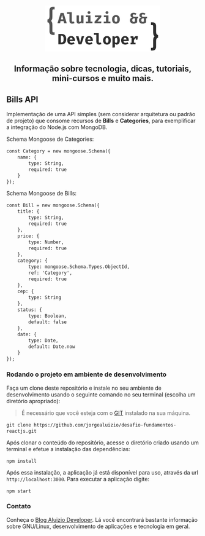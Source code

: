 <p align="center">
  <a href="https://aluiziodeveloper.com.br/">
    <img alt="Aluizio Developer" src="./assets/img/logo.png" height="120" />
  </a>
</p>
<h2 align="center">
Informação sobre tecnologia, dicas, tutoriais, mini-cursos e muito mais.
</h2>

## Bills API

Implementação de uma API simples (sem considerar arquitetura ou padrão de projeto) que consome recursos de **Bills** e **Categories**, para exemplificar a integração do Node.js com MongoDB.

Schema Mongoose de Categories:

```
const Category = new mongoose.Schema({
	name: {
		type: String,
		required: true
	}
});
```

Schema Mongoose de Bills:

```
const Bill = new mongoose.Schema({
	title: {
		type: String,
		required: true
	},
	price: {
		type: Number,
		required: true
	},
	category: {
		type: mongoose.Schema.Types.ObjectId,
		ref: 'Category',
		required: true
	},
	cep: {
		type: String
	},
	status: {
		type: Boolean,
		default: false
	},
	date: {
		type: Date,
		default: Date.now 
	}
});
```

### Rodando o projeto em ambiente de desenvolvimento

Faça um clone deste repositório e instale no seu ambiente de desenvolvimento usando o seguinte comando no seu terminal (escolha um diretório apropriado):

> É necessário que você esteja com o [GIT](https://git-scm.com/) instalado na sua máquina.

```
git clone https://github.com/jorgealuizio/desafio-fundamentos-reactjs.git
```

Após clonar o conteúdo do repositório, acesse o diretório criado usando um terminal e efetue a instalação das dependências:

```
npm install
```

Após essa instalação, a aplicação já está disponível para uso, através da url ```http://localhost:3000```. Para executar a aplicação digite:

```
npm start
```

### Contato

Conheça o [Blog Aluizio Developer](https://aluiziodeveloper.com.br). Lá você encontrará bastante informação sobre GNU/Linux, desenvolvimento de aplicações e tecnologia em geral.
